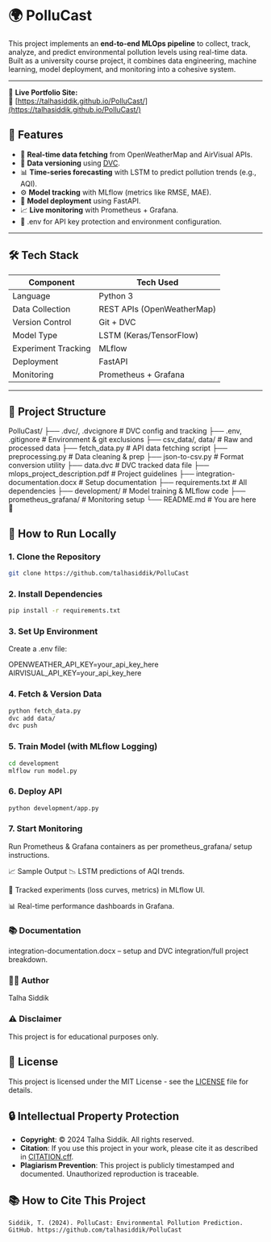 # 🌍 PolluCast

This project implements an **end-to-end MLOps pipeline** to collect, track, analyze, and predict environmental pollution levels using real-time data. Built as a university course project, it combines data engineering, machine learning, model deployment, and monitoring into a cohesive system.

---

🚀 **Live Portfolio Site:**  
🔗 [https://talhasiddik.github.io/PolluCast/](https://talhasiddik.github.io/PolluCast/)

## 📌 Features

- 🔄 **Real-time data fetching** from OpenWeatherMap and AirVisual APIs.
- 🧊 **Data versioning** using [DVC](https://dvc.org/).
- 📊 **Time-series forecasting** with LSTM to predict pollution trends (e.g., AQI).
- ⚙️ **Model tracking** with MLflow (metrics like RMSE, MAE).
- 🚀 **Model deployment** using FastAPI.
- 📈 **Live monitoring** with Prometheus + Grafana.
- 🔐 .env for API key protection and environment configuration.

---

## 🛠 Tech Stack

| Component       | Tech Used                    |
|----------------|------------------------------|
| Language        | Python 3                     |
| Data Collection | REST APIs (OpenWeatherMap) |
| Version Control | Git + DVC                    |
| Model Type      | LSTM (Keras/TensorFlow)      |
| Experiment Tracking | MLflow                  |
| Deployment      | FastAPI                      |
| Monitoring      | Prometheus + Grafana         |

---

## 📂 Project Structure

PolluCast/ ├── .dvc/, .dvcignore # DVC config and tracking ├── .env, .gitignore # Environment & git exclusions ├── csv_data/, data/ # Raw and processed data ├── fetch_data.py # API data fetching script ├── preprocessing.py # Data cleaning & prep ├── json-to-csv.py # Format conversion utility ├── data.dvc # DVC tracked data file ├── mlops_project_description.pdf # Project guidelines ├── integration-documentation.docx # Setup documentation ├── requirements.txt # All dependencies ├── development/ # Model training & MLflow code ├── prometheus_grafana/ # Monitoring setup └── README.md # You are here 📖

## 🚀 How to Run Locally

### 1. Clone the Repository

```bash
git clone https://github.com/talhasiddik/PolluCast
```
### 2.  Install Dependencies
```bash
pip install -r requirements.txt
```
### 3. Set Up Environment
Create a .env file:

OPENWEATHER_API_KEY=your_api_key_here
AIRVISUAL_API_KEY=your_api_key_here

### 4. Fetch & Version Data
```bash
python fetch_data.py
dvc add data/
dvc push
```

### 5. Train Model (with MLflow Logging)
```bash
cd development
mlflow run model.py
```
### 6. Deploy API
```bash
python development/app.py
```
### 7. Start Monitoring
Run Prometheus & Grafana containers as per prometheus_grafana/ setup instructions.

📈 Sample Output
📉 LSTM predictions of AQI trends.

🧠 Tracked experiments (loss curves, metrics) in MLflow UI.

📊 Real-time performance dashboards in Grafana.

### 📚 Documentation
 integration-documentation.docx – setup and DVC integration/full project breakdown.

### 🙋‍♂️ Author
Talha Siddik

### ⚠️ Disclaimer
This project is for educational purposes only.

## 📜 License
This project is licensed under the MIT License - see the [LICENSE](LICENSE) file for details.

## 🔒 Intellectual Property Protection
- **Copyright**: © 2024 Talha Siddik. All rights reserved.
- **Citation**: If you use this project in your work, please cite it as described in [CITATION.cff](CITATION.cff).
- **Plagiarism Prevention**: This project is publicly timestamped and documented. Unauthorized reproduction is traceable.

## 📚 How to Cite This Project
```
Siddik, T. (2024). PolluCast: Environmental Pollution Prediction. GitHub. https://github.com/talhasiddik/PolluCast
```

